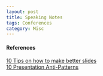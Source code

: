 ```yaml
---
layout: post
title: Speaking Notes
tags: Conferences
category: Misc
---
```


#### References ####

[10 Tips on how to make better slides](http://blog.ted.com/10-tips-for-better-slide-decks/)  
[10 Presentation Anti-Patterns](http://www.troyhunt.com/2015/06/speaker-style-bingo-10-presentation.html)  
